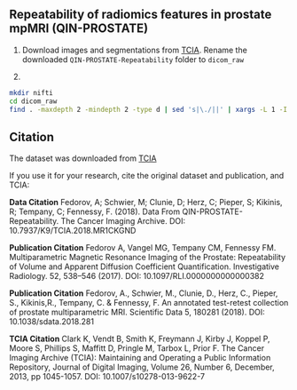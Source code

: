 ## Repeatability of radiomics features in prostate mpMRI (QIN-PROSTATE)

1. Download images and segmentations from [TCIA](https://wiki.cancerimagingarchive.net/display/Public/QIN+PROSTATE#18022465db2186bfb9d24789803d784c7a3c1041).
Rename the downloaded `QIN-PROSTATE-Repeatability` folder to `dicom_raw`

2. 
```bash
mkdir nifti
cd dicom_raw
find . -maxdepth 2 -mindepth 2 -type d | sed 's|\./||' | xargs -L 1 -I {} dcm2niix -z y -f {}/%d -o ../nifti {}
```

## Citation

The dataset was downloaded from [TCIA](https://wiki.cancerimagingarchive.net/display/Public/QIN-PROSTATE-Repeatability)

If you use it for your research, cite the original dataset and publication, and TCIA:

**Data Citation**
Fedorov, A; Schwier, M; Clunie, D; Herz, C; Pieper, S; Kikinis, R; Tempany, C; Fennessy, F. (2018). Data From QIN-PROSTATE-Repeatability. The Cancer Imaging Archive. DOI: 10.7937/K9/TCIA.2018.MR1CKGND

**Publication Citation**
Fedorov A, Vangel MG, Tempany CM, Fennessy FM. Multiparametric Magnetic Resonance Imaging of the Prostate: Repeatability of Volume and Apparent Diffusion Coefficient Quantification. Investigative Radiology. 52, 538–546 (2017). DOI: 10.1097/RLI.0000000000000382

**Publication Citation**
Fedorov, A., Schwier, M., Clunie, D., Herz, C., Pieper, S., Kikinis,R., Tempany, C. & Fennessy, F. An annotated test-retest collection of prostate multiparametric MRI. Scientific Data 5, 180281 (2018). DOI: 
10.1038/sdata.2018.281

**TCIA Citation**
Clark K, Vendt B, Smith K, Freymann J, Kirby J, Koppel P, Moore S, Phillips S, Maffitt D, Pringle M, Tarbox L, Prior F. The Cancer Imaging Archive (TCIA): Maintaining and Operating a Public Information Repository, Journal of Digital Imaging, Volume 26, Number 6, December, 2013, pp 1045-1057. DOI: 10.1007/s10278-013-9622-7
